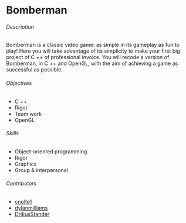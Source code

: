 # Bomberman

###### Description
Bomberman is a classic video game: as simple in its gameplay as fun to play! Here you will take advantage of its simplicity to make your first big project of C ++ of professional invoice. You will recode a version of Bomberman, in C ++ and OpenGL, with the aim of achieving a game as successful as possible.

###### Objectives
* C ++
* Rigor
* Team work
* OpenGL

###### Skills
* Object-oriented programming 
* Rigor 
* Graphics 
* Group & interpersonal 

###### Contributors
* [cnolte1](https://github.com/cnolte1)
* [dylanmilliams](https://github.com/daylanwilliams)
* [DrikusStander](https://github.com/DrikusStander)

